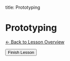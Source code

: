 title: Prototyping
<div id="lesson-id" data-lesson-id="prototype"></div>
<h1 class="lesson-title">Prototyping</h1>
<p class="lesson-subtitle">
  <a href="/design/reading/" class="lesson-back-inline">← Back to Lesson Overview</a>
</p>




<button id="finish-lesson" class="completed-lesson-button">
  Finish Lesson
</button>